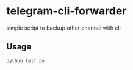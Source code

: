 # telegram-cli-forwarder
simple script to backup other channel with cli 

## Usage
```
python telf.py
```
